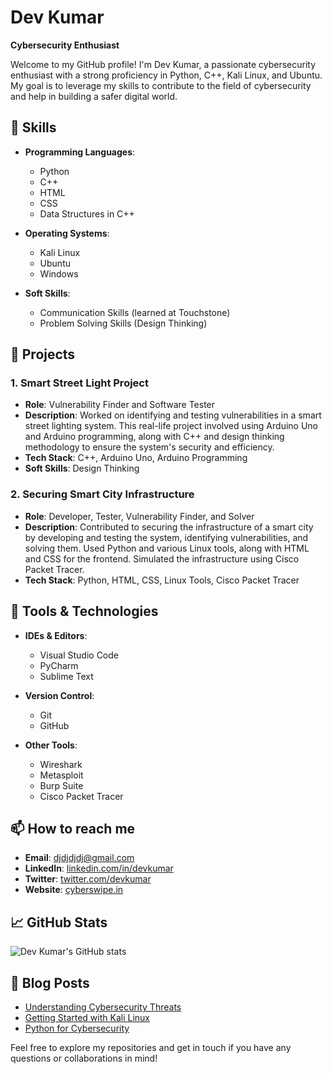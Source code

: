 # Dev Kumar

**Cybersecurity Enthusiast**

Welcome to my GitHub profile! I'm Dev Kumar, a passionate cybersecurity enthusiast with a strong proficiency in Python, C++, Kali Linux, and Ubuntu.
My goal is to leverage my skills to contribute to the field of cybersecurity and help in building a safer digital world.

## 🚀 Skills

- **Programming Languages**: 
  - Python
  - C++
  - HTML
  - CSS
  - Data Structures in C++
    
- **Operating Systems**:
  - Kali Linux
  - Ubuntu
  - Windows
 
- **Soft Skills**:
  - Communication Skills (learned at Touchstone)
  - Problem Solving Skills (Design Thinking)

## 🌟 Projects

### 1. Smart Street Light Project
   - **Role**: Vulnerability Finder and Software Tester
   - **Description**: Worked on identifying and testing vulnerabilities in a smart street lighting system. This real-life project involved using Arduino Uno and Arduino programming, along with C++ and design thinking methodology to ensure the system's security and efficiency.
   - **Tech Stack**: C++, Arduino Uno, Arduino Programming
   - **Soft Skills**: Design Thinking

### 2. Securing Smart City Infrastructure
   - **Role**: Developer, Tester, Vulnerability Finder, and Solver
   - **Description**: Contributed to securing the infrastructure of a smart city by developing and testing the system, identifying vulnerabilities, and solving them. Used Python and various Linux tools, along with HTML and CSS for the frontend. Simulated the infrastructure using Cisco Packet Tracer.
   - **Tech Stack**: Python, HTML, CSS, Linux Tools, Cisco Packet Tracer

## 🔧 Tools & Technologies

- **IDEs & Editors**:
  - Visual Studio Code
  - PyCharm
  - Sublime Text
  
- **Version Control**:
  - Git
  - GitHub
  
- **Other Tools**:
  - Wireshark
  - Metasploit
  - Burp Suite
  - Cisco Packet Tracer

## 📫 How to reach me

- **Email**: djdjdjdj@gmail.com
- **LinkedIn**: [linkedin.com/in/devkumar](#)
- **Twitter**: [twitter.com/devkumar](#)
- **Website**: [cyberswipe.in](https://cyberswipe.in)

## 📈 GitHub Stats

![Dev Kumar's GitHub stats](https://github-readme-stats.vercel.app/api?username=devkumar-swipe234&show_icons=true&theme=radical)

## 📄 Blog Posts

- [Understanding Cybersecurity Threats](https://cyberswipe.in)
- [Getting Started with Kali Linux](https://cyberswipe.in)
- [Python for Cybersecurity](https://cyberswipe.in)

Feel free to explore my repositories and get in touch if you have any questions or collaborations in mind!
